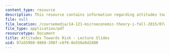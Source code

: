 ```yaml
---
content_type: resource
description: This resource contains information regarding attitudes towards risk.
file: null
file_location: /coursemedia/14-121-microeconomic-theory-i-fall-2015/07a559609869398fc6f98e550a9d2d80_MIT14_121F15_6S.pdf
file_type: application/pdf
resourcetype: Document
title: Attitudes Towards Risk - Lecture Slides
uid: 07a55960-9869-398f-c6f9-8e550a9d2d80
---
```

